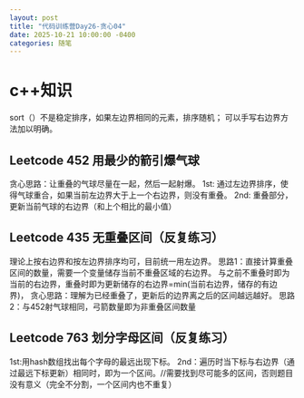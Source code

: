 ```yaml
---
layout: post
title: "代码训练营Day26-贪心04"
date: 2025-10-21 10:00:00 -0400
categories: 随笔
---
```


# c++知识
sort（）不是稳定排序，如果左边界相同的元素，排序随机；
可以手写右边界方法加以明确。

## Leetcode 452 用最少的箭引爆气球
贪心思路：让重叠的气球尽量在一起，然后一起射爆。
1st: 通过左边界排序，使得气球重合，如果当前左边界大于上一个右边界，则没有重叠。
2nd: 重叠部分，更新当前气球的右边界（和上个相比的最小值）

## Leetcode 435 无重叠区间（反复练习）
理论上按右边界和按左边界排序均可，目前统一用左边界。
思路1：直接计算重叠区间的数量，需要一个变量储存当前不重叠区域的右边界。
与之前不重叠时即为当前的右边界，重叠时即为更新储存的右边界=min(当前右边界，储存的有边界)，
贪心思路：理解为已经重叠了，更新后的边界离之后的区间越远越好。
思路2：与452射气球相同，弓箭数量即为非重叠区间数量

## Leetcode 763 划分字母区间（反复练习）
1st:用hash数组找出每个字母的最远出现下标。
2nd：遍历时当下标与右边界（通过最远下标更新）相同时，即为一个区间。//需要找到尽可能多的区间，否则题目没有意义（完全不分割，一个区间内也不重复）






